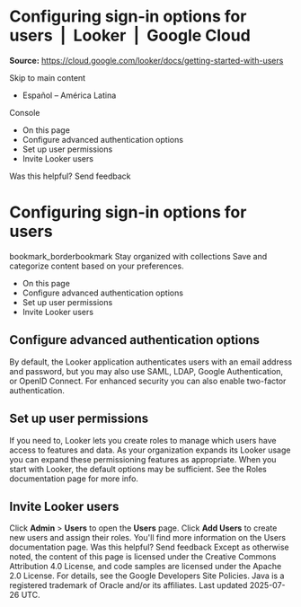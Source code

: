 # Configuring sign-in options for users  |  Looker  |  Google Cloud

**Source:** https://cloud.google.com/looker/docs/getting-started-with-users

Skip to main content 
  * Español – América Latina

Console 


  * On this page
  * Configure advanced authentication options
  * Set up user permissions
  * Invite Looker users




Was this helpful?
Send feedback 
#  Configuring sign-in options for users
bookmark_borderbookmark Stay organized with collections  Save and categorize content based on your preferences.
  * On this page
  * Configure advanced authentication options
  * Set up user permissions
  * Invite Looker users


## Configure advanced authentication options
By default, the Looker application authenticates users with an email address and password, but you may also use SAML, LDAP, Google Authentication, or OpenID Connect. For enhanced security you can also enable two-factor authentication.
## Set up user permissions
If you need to, Looker lets you create roles to manage which users have access to features and data. As your organization expands its Looker usage you can expand these permissioning features as appropriate. When you start with Looker, the default options may be sufficient.
See the Roles documentation page for more info.
## Invite Looker users
Click **Admin** > **Users** to open the **Users** page. Click **Add Users** to create new users and assign their roles. You'll find more information on the Users documentation page.
Was this helpful?
Send feedback 
Except as otherwise noted, the content of this page is licensed under the Creative Commons Attribution 4.0 License, and code samples are licensed under the Apache 2.0 License. For details, see the Google Developers Site Policies. Java is a registered trademark of Oracle and/or its affiliates.
Last updated 2025-07-26 UTC.


